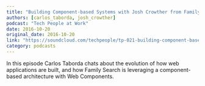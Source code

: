 ```yaml
---
title: "Building Component-based Systems with Josh Crowther from Family Search"
authors: [carlos_taborda, josh_crowther]
podcast: "Tech People at Work"
date: 2016-10-20
original_date: 2016-10-20
link: "https://soundcloud.com/techpeople/tp-021-building-component-based-systems-with-josh-crowther-from-family-search"
category: podcasts
---
```


In this episode Carlos Taborda chats about the evolution of how web applications are built, and how Family Search is leveraging a component-based architecture with Web Components.